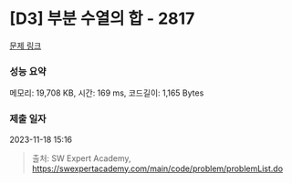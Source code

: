 # [D3] 부분 수열의 합 - 2817 

[문제 링크](https://swexpertacademy.com/main/code/problem/problemDetail.do?contestProbId=AV7IzvG6EksDFAXB) 

### 성능 요약

메모리: 19,708 KB, 시간: 169 ms, 코드길이: 1,165 Bytes

### 제출 일자

2023-11-18 15:16



> 출처: SW Expert Academy, https://swexpertacademy.com/main/code/problem/problemList.do